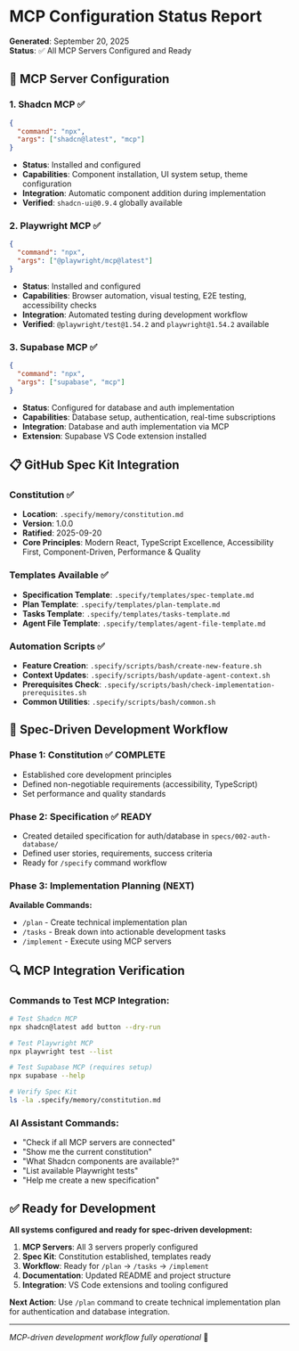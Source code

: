 # MCP Configuration Status Report

**Generated**: September 20, 2025  
**Status**: ✅ All MCP Servers Configured and Ready

## 🔧 MCP Server Configuration

### 1. Shadcn MCP ✅
```json
{
  "command": "npx",
  "args": ["shadcn@latest", "mcp"]
}
```
- **Status**: Installed and configured
- **Capabilities**: Component installation, UI system setup, theme configuration
- **Integration**: Automatic component addition during implementation
- **Verified**: `shadcn-ui@0.9.4` globally available

### 2. Playwright MCP ✅
```json
{
  "command": "npx", 
  "args": ["@playwright/mcp@latest"]
}
```
- **Status**: Installed and configured
- **Capabilities**: Browser automation, visual testing, E2E testing, accessibility checks
- **Integration**: Automated testing during development workflow
- **Verified**: `@playwright/test@1.54.2` and `playwright@1.54.2` available

### 3. Supabase MCP ✅
```json
{
  "command": "npx",
  "args": ["supabase", "mcp"]
}
```
- **Status**: Configured for database and auth implementation
- **Capabilities**: Database setup, authentication, real-time subscriptions
- **Integration**: Database and auth implementation via MCP
- **Extension**: Supabase VS Code extension installed

## 📋 GitHub Spec Kit Integration

### Constitution ✅
- **Location**: `.specify/memory/constitution.md`
- **Version**: 1.0.0
- **Ratified**: 2025-09-20
- **Core Principles**: Modern React, TypeScript Excellence, Accessibility First, Component-Driven, Performance & Quality

### Templates Available ✅
- **Specification Template**: `.specify/templates/spec-template.md`
- **Plan Template**: `.specify/templates/plan-template.md` 
- **Tasks Template**: `.specify/templates/tasks-template.md`
- **Agent File Template**: `.specify/templates/agent-file-template.md`

### Automation Scripts ✅
- **Feature Creation**: `.specify/scripts/bash/create-new-feature.sh`
- **Context Updates**: `.specify/scripts/bash/update-agent-context.sh`
- **Prerequisites Check**: `.specify/scripts/bash/check-implementation-prerequisites.sh`
- **Common Utilities**: `.specify/scripts/bash/common.sh`

## 🎯 Spec-Driven Development Workflow

### Phase 1: Constitution ✅ COMPLETE
- Established core development principles
- Defined non-negotiable requirements (accessibility, TypeScript)
- Set performance and quality standards

### Phase 2: Specification ✅ READY
- Created detailed specification for auth/database in `specs/002-auth-database/`
- Defined user stories, requirements, success criteria
- Ready for `/specify` command workflow

### Phase 3: Implementation Planning (NEXT)
**Available Commands:**
- `/plan` - Create technical implementation plan
- `/tasks` - Break down into actionable development tasks
- `/implement` - Execute using MCP servers

## 🔍 MCP Integration Verification

### Commands to Test MCP Integration:
```bash
# Test Shadcn MCP
npx shadcn@latest add button --dry-run

# Test Playwright MCP  
npx playwright test --list

# Test Supabase MCP (requires setup)
npx supabase --help

# Verify Spec Kit
ls -la .specify/memory/constitution.md
```

### AI Assistant Commands:
- "Check if all MCP servers are connected"
- "Show me the current constitution"
- "What Shadcn components are available?"
- "List available Playwright tests"
- "Help me create a new specification"

## ✅ Ready for Development

**All systems configured and ready for spec-driven development:**

1. **MCP Servers**: All 3 servers properly configured
2. **Spec Kit**: Constitution established, templates ready
3. **Workflow**: Ready for `/plan` → `/tasks` → `/implement`
4. **Documentation**: Updated README and project structure
5. **Integration**: VS Code extensions and tooling configured

**Next Action**: Use `/plan` command to create technical implementation plan for authentication and database integration.

---

*MCP-driven development workflow fully operational* 🚀